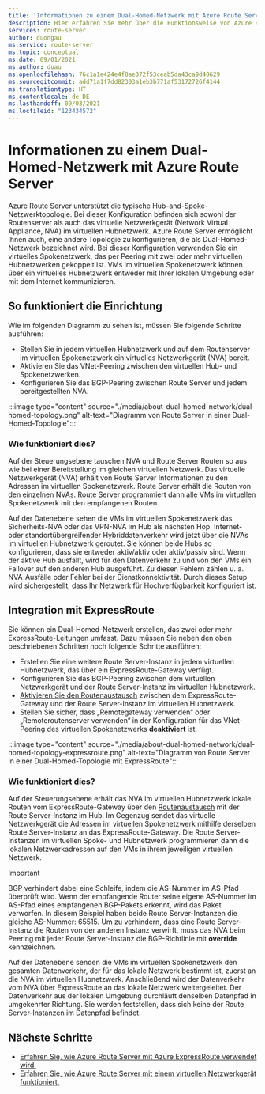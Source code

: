 ```yaml
---
title: 'Informationen zu einem Dual-Homed-Netzwerk mit Azure Route Server '
description: Hier erfahren Sie mehr über die Funktionsweise von Azure Route Server in einem Dual-Homed-Netzwerk.
services: route-server
author: duongau
ms.service: route-server
ms.topic: conceptual
ms.date: 09/01/2021
ms.author: duau
ms.openlocfilehash: 76c1a1e424e4f8ae372f53ceab5da43ca9d40629
ms.sourcegitcommit: add71a1f7dd82303a1eb3b771af53172726f4144
ms.translationtype: HT
ms.contentlocale: de-DE
ms.lasthandoff: 09/03/2021
ms.locfileid: "123434572"
---
```

# <a name="about-dual-homed-network-with-azure-route-server"></a>Informationen zu einem Dual-Homed-Netzwerk mit Azure Route Server

Azure Route Server unterstützt die typische Hub-and-Spoke-Netzwerktopologie. Bei dieser Konfiguration befinden sich sowohl der Routenserver als auch das virtuelle Netzwerkgerät (Network Virtual Appliance, NVA) im virtuellen Hubnetzwerk. Azure Route Server ermöglicht Ihnen auch, eine andere Topologie zu konfigurieren, die als Dual-Homed-Netzwerk bezeichnet wird. Bei dieser Konfiguration verwenden Sie ein virtuelles Spokenetzwerk, das per Peering mit zwei oder mehr virtuellen Hubnetzwerken gekoppelt ist. VMs im virtuellen Spokenetzwerk können über ein virtuelles Hubnetzwerk entweder mit Ihrer lokalen Umgebung oder mit dem Internet kommunizieren.

## <a name="how-to-set-it-up"></a>So funktioniert die Einrichtung

Wie im folgenden Diagramm zu sehen ist, müssen Sie folgende Schritte ausführen:

* Stellen Sie in jedem virtuellen Hubnetzwerk und auf dem Routenserver im virtuellen Spokenetzwerk ein virtuelles Netzwerkgerät (NVA) bereit.
* Aktivieren Sie das VNet-Peering zwischen den virtuellen Hub- und Spokenetzwerken.
* Konfigurieren Sie das BGP-Peering zwischen Route Server und jedem bereitgestellten NVA.

:::image type="content" source="./media/about-dual-homed-network/dual-homed-topology.png" alt-text="Diagramm von Route Server in einer Dual-Homed-Topologie":::

### <a name="how-does-it-work"></a>Wie funktioniert dies?

Auf der Steuerungsebene tauschen NVA und Route Server Routen so aus wie bei einer Bereitstellung im gleichen virtuellen Netzwerk. Das virtuelle Netzwerkgerät (NVA) erhält von Route Server Informationen zu den Adressen im virtuellen Spokenetzwerk. Route Server erhält die Routen von den einzelnen NVAs. Route Server programmiert dann alle VMs im virtuellen Spokenetzwerk mit den empfangenen Routen. 

Auf der Datenebene sehen die VMs im virtuellen Spokenetzwerk das Sicherheits-NVA oder das VPN-NVA im Hub als nächsten Hop. Internet- oder standortübergreifender Hybriddatenverkehr wird jetzt über die NVAs im virtuellen Hubnetzwerk geroutet. Sie können beide Hubs so konfigurieren, dass sie entweder aktiv/aktiv oder aktiv/passiv sind. Wenn der aktive Hub ausfällt, wird für den Datenverkehr zu und von den VMs ein Failover auf den anderen Hub ausgeführt. Zu diesen Fehlern zählen u. a. NVA-Ausfälle oder Fehler bei der Dienstkonnektivität. Durch dieses Setup wird sichergestellt, dass Ihr Netzwerk für Hochverfügbarkeit konfiguriert ist.

## <a name="integration-with-expressroute"></a>Integration mit ExpressRoute

Sie können ein Dual-Homed-Netzwerk erstellen, das zwei oder mehr ExpressRoute-Leitungen umfasst. Dazu müssen Sie neben den oben beschriebenen Schritten noch folgende Schritte ausführen:

* Erstellen Sie eine weitere Route Server-Instanz in jedem virtuellen Hubnetzwerk, das über ein ExpressRoute-Gateway verfügt.
* Konfigurieren Sie das BGP-Peering zwischen dem virtuellen Netzwerkgerät und der Route Server-Instanz im virtuellen Hubnetzwerk.
* [Aktivieren Sie den Routenaustausch](quickstart-configure-route-server-portal.md#configure-route-exchange) zwischen dem ExpressRoute-Gateway und der Route Server-Instanz im virtuellen Hubnetzwerk.
* Stellen Sie sicher, dass „Remotegateway verwenden“ oder „Remoteroutenserver verwenden“ in der Konfiguration für das VNet-Peering des virtuellen Spokenetzwerks **deaktiviert** ist.

:::image type="content" source="./media/about-dual-homed-network/dual-homed-topology-expressroute.png" alt-text="Diagramm von Route Server in einer Dual-Homed-Topologie mit ExpressRoute":::

### <a name="how-does-it-work"></a>Wie funktioniert dies?

Auf der Steuerungsebene erhält das NVA im virtuellen Hubnetzwerk lokale Routen vom ExpressRoute-Gateway über den [Routenaustausch](quickstart-configure-route-server-portal.md#configure-route-exchange) mit der Route Server-Instanz im Hub. Im Gegenzug sendet das virtuelle Netzwerkgerät die Adressen im virtuellen Spokenetzwerk mithilfe derselben Route Server-Instanz an das ExpressRoute-Gateway. Die Route Server-Instanzen im virtuellen Spoke- und Hubnetzwerk programmieren dann die lokalen Netzwerkadressen auf den VMs in ihrem jeweiligen virtuellen Netzwerk.

> [!IMPORTANT]
> BGP verhindert dabei eine Schleife, indem die AS-Nummer im AS-Pfad überprüft wird. Wenn der empfangende Router seine eigene AS-Nummer im AS-Pfad eines empfangenen BGP-Pakets erkennt, wird das Paket verworfen. In diesem Beispiel haben beide Route Server-Instanzen die gleiche AS-Nummer: 65515. Um zu verhindern, dass eine Route Server-Instanz die Routen von der anderen Instanz verwirft, muss das NVA beim Peering mit jeder Route Server-Instanz die BGP-Richtlinie mit **override** kennzeichnen. 
>

Auf der Datenebene senden die VMs im virtuellen Spokenetzwerk den gesamten Datenverkehr, der für das lokale Netzwerk bestimmt ist, zuerst an die NVA im virtuellen Hubnetzwerk. Anschließend wird der Datenverkehr vom NVA über ExpressRoute an das lokale Netzwerk weitergeleitet. Der Datenverkehr aus der lokalen Umgebung durchläuft denselben Datenpfad in umgekehrter Richtung. Sie werden feststellen, dass sich keine der Route Server-Instanzen im Datenpfad befindet.

## <a name="next-steps"></a>Nächste Schritte

* [Erfahren Sie, wie Azure Route Server mit Azure ExpressRoute verwendet wird.](expressroute-vpn-support.md)
* [Erfahren Sie, wie Azure Route Server mit einem virtuellen Netzwerkgerät funktioniert.](resource-manager-template-samples.md)

